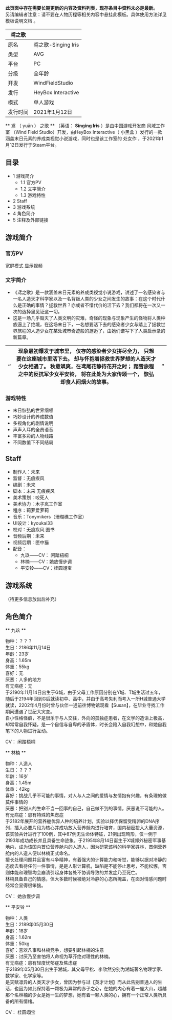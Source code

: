 **此页面中存在需要长期更新的内容及资料列表，现存条目中资料未必是最新。**  
另请编辑者注意：请不要在人物历程等相关内容中悬挂此模板。具体使用方法详见  模板说明文档  。

|  鸢之歌  ||
|---|---|
|原名  |  鸢之歌-Singing Iris   |
|类型  |  AVG   |
|平台  |  PC   |
|分级  |  全年龄   |
|开发  |  WindFieldStudio   |
|发行  |  HeyBox Interactive   |
|模式  |  单人游戏   |
|发行时间  |  2021年1月12日   |
  
** 鸢  （  yuān  ）  之歌 ** （英语： **Singing Iris** ）是由中国游戏开发商  风域工作室  （Wind Field
Studio）开发，由HeyBox Interactive（  小黑盒  ）发行的一款涵盖末日元素的养成类视觉小说游戏，同时也是该工作室的  处女作
，于2021年1月12日发行于Steam平台。

##  目录

  * 1  游戏简介 
    * 1.1  官方PV 
    * 1.2  文字简介 
    * 1.3  游戏特性 
  * 2  Staff 
  * 3  游戏系统 
  * 4  角色简介 
  * 5  注释及外部链接 

##  游戏简介

###  官方PV

宽屏模式  显示视频

###  文字简介

  * 《鸢之歌》是一款涵盖末日元素的养成类视觉小说游戏，讲述了一名感染者与一名人造天才科学家以及一名背叛人类的少女之间发生的故事：在这个时代什么是正确的事情？拯救世界？亦或者不惜代价的活下去？我们都将在一次又一次的选择里见证这一切。 
  * 这是一场几乎毁灭了人类文明的灾难，奇怪的现象与现象产生的怪物将人类种族逼上了绝境，在这场末日下，一名想要活下去的感染者少女与踏上了拯救世界旅程的人造少女在某处城市奇迹般的邂逅了，由她们谱写下了人类启示录的新篇章。 

|  “  |  现象最初爆发于城市里，  仅存的感染者少女拼尽全力，  只想要在这座城市里活下去。  却与怀抱着拯救世界梦想的人造天才少女相遇了。  秋意飒爽，在鸢尾花静待花开之时；  踏雪旅程之中的反抗军少女平安铃，  将在此处为大家传颂一个，  恢弘却食人间烟火的故事。 </br> |  ”   
---|---|---  
  
###  游戏特性

  * 末日恢弘的世界纲领 
  * 巧妙设计的养成数值 
  * 多视角化的剧情说明 
  * 声声入耳的全员语音 
  * 丰富多彩的人物线路 
  * 不同数值下不同结局 

##  Staff

  * 制作人：未来 
  * 监督：无痕疾风 
  * 编剧：未来 
  * 脚本：未来 无痕疾风 
  * 美术策划：咬死人 
  * 美术协力：木子岚工作室 
  * 程序：莉萝爱萝莉 
  * 音乐：Tonymikers（珊瑚礁工作室） 
  * UI设计：kyoukai33 
  * 校对：无痕疾风 图书 
  * 音频后期：未来 
  * 视频后期：匣中猫 
  * 配音： 
    * 九玖——CV：  闲踏梧桐 
    * 林楠——CV：她放慢步调 
    * 平安铃——CV：桂圆翊宝 

##  游戏系统

（待更多信息放出后补充）

##  角色简介

** 九玖  **

物种：？？？  
生日：2186年11月14日  
年龄：23岁  
身高：1.65m  
体重：55kg  
喜好：无  
厌恶：人多的地方  
有无病症：无  
于2190年11月14日出生于G城，由于父母工作原因分别在Y城、T城生活过五年，随后于2194年回到G后就读初中、高中，并由于高考失利而考入一所H城普通大学就读，2202年4月份时曾与伙伴一通前往博物馆观看【Susan】，在毕业寻找工作期间遭遇了世纪大灾变。  
自小性格怪癖，不是很乐于与人交往，外向的孤独症患者，在文学的造诣上极高，却常常自我怀疑，是一个自信与自卑的矛盾体，时长会陷入自我幻想中，和她自我笔下的人物进行互动。

CV：  闲踏梧桐

** 林楠  **

物种：人造人  
生日：？？？  
年龄：16岁  
身高：1.45m  
体重：42kg  
喜好：挑战几乎不可能的事情，对人与人之间的爱情与友情抱有兴趣，有条理的做莫件事情的  
厌恶：把别人的生命不当一回事的自己，自己做不到的事情，厌恶说不可能的人。  
有无病症：患有特殊的焦虑症  
于2182年展开的营养舱优异人种的培养计划，实验以择优保留受精卵的DNA序列，插入必要片段为核心并成功放入营养舱内进行培育，国内秘密投入大量资源，该实验共计进行了100例，其中87例无生命体特征，21例出现畸形，仅一例于2193年成功成长并且具备生命迹象。于2195年8月14日诞生于X城郊外秘密军事基地内，成为该国内首位营养舱内的人造人，因为研究该科的科学家姓林，首例营养舱内的人造人便以林楠正式命名。  
擅长处理问题并且富有斗争精神，有着强大的计算能力和听觉，能够以据对冷静的态度去看待任何一件事情，是是人形计算机，缺陷是不能停止思考，不能松懈，否则体能和理智均会崩溃引起身体各处不协调导致的并发症乃至死亡。  
林楠具备自己的情感，但大多数时候被绝对冷静的心态所掩盖，在面对情感问题时经常会显得很笨拙。

CV：  她放慢步调

** 平安铃  **

物种：人类  
生日：2189年05月30日  
年龄：18岁  
身高：1.62m  
体重：50kg  
喜好：喜欢凡事和林楠竞争，想要引起林楠的注意  
厌恶：讨厌乃至害怕将人命视为草芥绝对理性的林楠。  
有无病症：患有轻度忧郁症及焦虑症  
于2189年05月30日出生于湘城，其父母平松、李欣然分别为湘城著名物理学家、数学家、化学家等。  
是天赋凛异的人类天才少女，曾因为参与过【英才计划】而从此告别普通人的生活，也因为如此保持着一颗极为异常的赤子之心，在她的内心有着一座大山，超越那个名林楠的少女是她一生的梦想，她有着一颗人类的心，拥有一个正常人类所具备的所有情绪。

CV：  桂圆翊宝